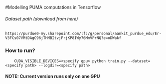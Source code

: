 #Modelling PUMA computations in Tensorflow

###### Dataset path (download from here)
```
https://purdue0-my.sharepoint.com/:f:/g/personal/aankit_purdue_edu/Er-V3FCs07VMtDAgC96jTHMBItvjFrjKP8IWy76MmVPrNQ?e=oDWakf
```

### How to run?
```
    CUDA_VISIBLE_DEVICES=<specify gpu> python train.py --dataset=<specify path> --logdir=<specify path>
```

#### **NOTE: Current version runs only on one GPU**
